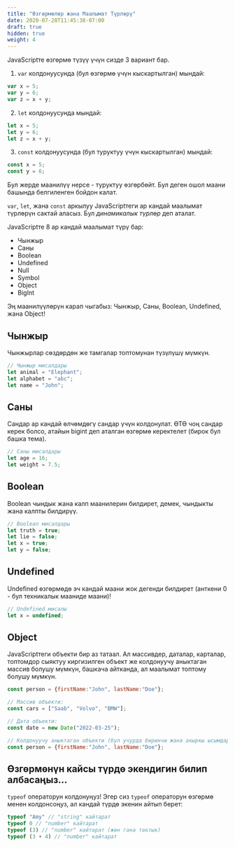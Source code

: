 ```yaml
---
title: "Өзгөрмөлөр жана Маалымат Түрлөрү"
date: 2020-07-28T11:45:38-07:00
draft: true
hidden: true
weight: 4
---
```


JavaScriptте өзгөрмө түзүү үчүн сизде 3 вариант бар.

1. `var` колдонуусунда (бул өзгөрмө үчүн кыскартылган) мындай:
```javascript
var x = 5;
var y = 6;
var z = x + y;
```

2. `let` колдонуусунда мындай:
```javascript
let x = 5;
let y = 6;
let z = x + y;
```

3. `const` колдонуусунда (бул туруктуу үчүн кыскартылган) мындай:
```javascript
const x = 5;
const y = 6;
```
Бул жерде маанилүү нерсе - туруктуу өзгөрбөйт. Бул деген ошол маани башында белгиленген бойдон калат.

`var`, `let`, жана `const` аркылуу JavaScriptтеги ар кандай маалымат түрлөрүн сактай аласыз. Бул _динамикалык түрлөр_ деп аталат.

JavaScriptте 8 ар кандай маалымат түрү бар:
- Чынжыр
- Саны
- Boolean
- Undefined
- Null
- Symbol
- Object
- BigInt

Эң маанилүүлөрүн карап чыгабыз: Чынжыр, Саны, Boolean, Undefined, жана Object!

## Чынжыр
Чынжырлар сөздөрдөн же тамгалар топтомунан түзүлүшү мүмкүн.

```javascript
// Чынжыр мисалдары
let animal = "Elephant";
let alphabet = "abc";
let name = "John";
```

## Саны
Сандар ар кандай өлчөмдөгү сандар үчүн колдонулат. ӨТӨ чоң сандар керек болсо, атайын bigint деп аталган өзгөрмө керектелет (бирок бул башка тема).
  
```javascript
// Саны мисалдары
let age = 16;
let weight = 7.5;
```

## Boolean
Boolean чындык жана калп маанилерин билдирет, демек, чындыкты жана калпты билдирүү.
  
```javascript
// Boolean мисалдары
let truth = true;
let lie = false;
let x = true;
let y = false;
```

## Undefined
Undefined өзгөрмөдө эч кандай маани жок дегенди билдирет (анткени 0 - бул техникалык мааниде маани)!

```javascript
// Undefined мисалы
let x = undefined;
```

## Object
JavaScriptтеги объекти бир аз татаал. Ал массивдер, даталар, карталар, топтомдор сыяктуу киргизилген объект же колдонуучу аныктаган массив болушу мүмкүн, башкача айтканда, ал маалымат топтому болушу мүмкүн.

```javascript
const person = {firstName:"John", lastName:"Doe"};

// Массив объекти:
const cars = ["Saab", "Volvo", "BMW"];

// Дата объекти:
const date = new Date("2022-03-25");

// Колдонуучу аныктаган объекти (бул учурда биринчи жана акыркы ысымдар)
const person = {firstName:"John", lastName:"Doe"};
```

## Өзгөрмөнүн кайсы түрдө экендигин билип албасаңыз...
`typeof` операторун колдонуңуз! Эгер сиз `typeof` операторун өзгөрмө менен колдонсоңуз, ал кандай түрдө экенин айтып берет:

```javascript
typeof "Amy" // "string" кайтарат
typeof 0 // "number" кайтарат
typeof (3) // "number" кайтарат (жөн гана тактык)
typeof (3 + 4) // "number" кайтарат
```